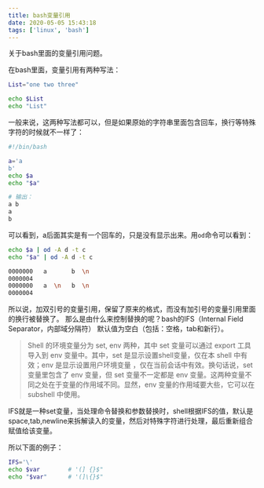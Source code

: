 ```yaml
---
title: bash变量引用
date: 2020-05-05 15:43:18
tags: ['linux', 'bash']
---
```


关于bash里面的变量引用问题。
<!--more-->

在bash里面，变量引用有两种写法：

```bash
List="one two three"

echo $List
echo "List"
```
一般来说，这两种写法都可以，但是如果原始的字符串里面包含回车，换行等特殊字符的时候就不一样了：

```bash
#!/bin/bash

a='a
b'
echo $a
echo "$a"

# 输出：
a b
a
b
```
可以看到，a后面其实是有一个回车的，只是没有显示出来。用`od`命令可以看到：

```bash
echo $a | od -A d -t c
echo "$a" | od -A d -t c

0000000   a       b  \n
0000004
0000000   a  \n   b  \n
0000004
```
所以说，加双引号的变量引用，保留了原来的格式，而没有加引号的变量引用里面的换行被替换了。
那么是由什么来控制替换的呢？bash的IFS（Internal Field Separator，内部域分隔符）
默认值为空白（包括：空格，tab和新行）。
> Shell 的环境变量分为 set, env 两种，其中 set 变量可以通过 export 工具导入到 env 变量中。其中，set 是显示设置shell变量，仅在本 shell 中有效；env 是显示设置用户环境变量 ，仅在当前会话中有效。换句话说，set 变量里包含了 env 变量，但 set 变量不一定都是 env 变量。这两种变量不同之处在于变量的作用域不同。显然，env 变量的作用域要大些，它可以在 subshell 中使用。

IFS就是一种set变量，当处理命令替换和参数替换时，shell根据IFS的值，默认是space,tab,newline来拆解读入的变量，然后对特殊字符进行处理，最后重新组合赋值给该变量。

所以下面的例子：

```bash
IFS='\'
echo $var        # '(] {}$"
echo "$var"      # '(]\{}$"
```